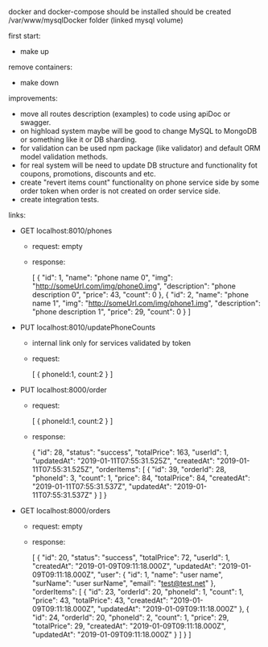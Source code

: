 docker and docker-compose should be installed 
should be created /var/www/mysqlDocker folder (linked mysql volume)

first start:
 - make up

remove containers:
 - make down
 

improvements: 
 - move all routes description (examples) to code using apiDoc or swagger.
 - on highload system maybe will be good to change MySQL to MongoDB or something like it or DB sharding.
 - for validation can be used npm package (like validator) and default ORM model validation methods.
 - for real system will be need to update DB structure and functionality fot coupons, promotions, discounts and etc.
 - create "revert items count" functionality on phone service side by some order token when order is not created on order service side.
 - create integration tests.



links:
 - GET localhost:8010/phones
   - request: empty
   - response: 
     
     [
       {
         "id": 1,
         "name": "phone name 0",
         "img": "http://someUrl.com/img/phone0.img",
         "description": "phone description 0",
         "price": 43,
         "count": 0
       },
       {
         "id": 2,
         "name": "phone name 1",
         "img": "http://someUrl.com/img/phone1.img",
         "description": "phone description 1",
         "price": 29,
         "count": 0
       }
     ]
     
 - PUT localhost:8010/updatePhoneCounts
   - internal link only for services validated by token
   - request:
     
     [
       {
         phoneId:1,
         count:2
       }
     ]
 
 - PUT localhost:8000/order
   - request:
   
      [
       {
         phoneId:1,
         count:2
       }
      ]
   - response:
     
     {
       "id": 28,
       "status": "success",
       "totalPrice": 163,
       "userId": 1,
       "updatedAt": "2019-01-11T07:55:31.525Z",
       "createdAt": "2019-01-11T07:55:31.525Z",
       "orderItems": [
         {
           "id": 39,
           "orderId": 28,
           "phoneId": 3,
           "count": 1,
           "price": 84,
           "totalPrice": 84,
           "createdAt": "2019-01-11T07:55:31.537Z",
           "updatedAt": "2019-01-11T07:55:31.537Z"
         }
       ]
     }
 
 - GET localhost:8000/orders
   - request: empty
   - response: 
   
     [
       {
         "id": 20,
         "status": "success",
         "totalPrice": 72,
         "userId": 1,
         "createdAt": "2019-01-09T09:11:18.000Z",
         "updatedAt": "2019-01-09T09:11:18.000Z",
         "user": {
           "id": 1,
           "name": "user name",
           "surName": "user surName",
           "email": "test@test.net"
         },
         "orderItems": [
           {
             "id": 23,
             "orderId": 20,
             "phoneId": 1,
             "count": 1,
             "price": 43,
             "totalPrice": 43,
             "createdAt": "2019-01-09T09:11:18.000Z",
             "updatedAt": "2019-01-09T09:11:18.000Z"
           },
           {
             "id": 24,
             "orderId": 20,
             "phoneId": 2,
             "count": 1,
             "price": 29,
             "totalPrice": 29,
             "createdAt": "2019-01-09T09:11:18.000Z",
             "updatedAt": "2019-01-09T09:11:18.000Z"
           }
         ]
       }
     ]
     